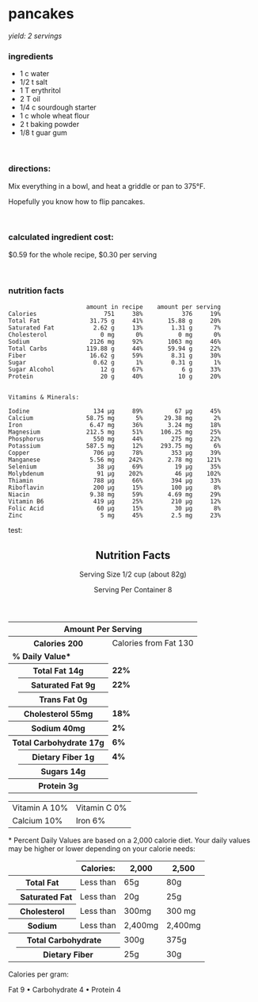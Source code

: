 # pancakes

*yield: 2 servings*

### ingredients
- 1 c water
- 1/2 t salt
- 1 T erythritol
- 2 T oil
- 1/4 c sourdough starter
- 1 c whole wheat flour
- 2 t baking powder
- 1/8 t guar gum

<br>

### directions:

Mix everything in a bowl, and heat a griddle or pan to 375°F.

Hopefully you know how to flip pancakes.

<br>

### calculated ingredient cost:

$0.59 for the whole recipe, $0.30 per serving

<br>

### nutrition facts

```
                      amount in recipe    amount per serving
Calories                   751     38%           376     19%
Total Fat              31.75 g     41%       15.88 g     20%
Saturated Fat           2.62 g     13%        1.31 g      7%
Cholesterol               0 mg      0%          0 mg      0%
Sodium                 2126 mg     92%       1063 mg     46%
Total Carbs           119.88 g     44%       59.94 g     22%
Fiber                  16.62 g     59%        8.31 g     30%
Sugar                   0.62 g      1%        0.31 g      1%
Sugar Alcohol             12 g     67%           6 g     33%
Protein                   20 g     40%          10 g     20%


Vitamins & Minerals:

Iodine                  134 µg     89%         67 µg     45%
Calcium               58.75 mg      5%      29.38 mg      2%
Iron                   6.47 mg     36%       3.24 mg     18%
Magnesium             212.5 mg     51%     106.25 mg     25%
Phosphorus              550 mg     44%        275 mg     22%
Potassium             587.5 mg     12%     293.75 mg      6%
Copper                  706 µg     78%        353 µg     39%
Manganese              5.56 mg    242%       2.78 mg    121%
Selenium                 38 µg     69%         19 µg     35%
Molybdenum               91 µg    202%         46 µg    102%
Thiamin                 788 µg     66%        394 µg     33%
Riboflavin              200 µg     15%        100 µg      8%
Niacin                 9.38 mg     59%       4.69 mg     29%
Vitamin B6              419 µg     25%        210 µg     12%
Folic Acid               60 µg     15%         30 µg      8%
Zinc                      5 mg     45%        2.5 mg     23%
```

test:

<section class="performance-facts">
  <header class="performance-facts__header">
    <h1 class="performance-facts__title">Nutrition Facts</h1>
    <p>Serving Size 1/2 cup (about 82g)
      <p>Serving Per Container 8</p>
  </header>
  <table class="performance-facts__table">
    <thead>
      <tr>
        <th colspan="3" class="small-info">
          Amount Per Serving
        </th>
      </tr>
    </thead>
    <tbody>
      <tr>
        <th colspan="2">
          <b>Calories</b>
          200
        </th>
        <td>
          Calories from Fat
          130
        </td>
      </tr>
      <tr class="thick-row">
        <td colspan="3" class="small-info">
          <b>% Daily Value*</b>
        </td>
      </tr>
      <tr>
        <th colspan="2">
          <b>Total Fat</b>
          14g
        </th>
        <td>
          <b>22%</b>
        </td>
      </tr>
      <tr>
        <td class="blank-cell">
        </td>
        <th>
          Saturated Fat
          9g
        </th>
        <td>
          <b>22%</b>
        </td>
      </tr>
      <tr>
        <td class="blank-cell">
        </td>
        <th>
          Trans Fat
          0g
        </th>
        <td>
        </td>
      </tr>
      <tr>
        <th colspan="2">
          <b>Cholesterol</b>
          55mg
        </th>
        <td>
          <b>18%</b>
        </td>
      </tr>
      <tr>
        <th colspan="2">
          <b>Sodium</b>
          40mg
        </th>
        <td>
          <b>2%</b>
        </td>
      </tr>
      <tr>
        <th colspan="2">
          <b>Total Carbohydrate</b>
          17g
        </th>
        <td>
          <b>6%</b>
        </td>
      </tr>
      <tr>
        <td class="blank-cell">
        </td>
        <th>
          Dietary Fiber
          1g
        </th>
        <td>
          <b>4%</b>
        </td>
      </tr>
      <tr>
        <td class="blank-cell">
        </td>
        <th>
          Sugars
          14g
        </th>
        <td>
        </td>
      </tr>
      <tr class="thick-end">
        <th colspan="2">
          <b>Protein</b>
          3g
        </th>
        <td>
        </td>
      </tr>
    </tbody>
  </table>

  <table class="performance-facts__table--grid">
    <tbody>
      <tr>
        <td colspan="2">
          Vitamin A
          10%
        </td>
        <td>
          Vitamin C
          0%
        </td>
      </tr>
      <tr class="thin-end">
        <td colspan="2">
          Calcium
          10%
        </td>
        <td>
          Iron
          6%
        </td>
      </tr>
    </tbody>
  </table>

  <p class="small-info">* Percent Daily Values are based on a 2,000 calorie diet. Your daily values may be higher or lower depending on your calorie needs:</p>

  <table class="performance-facts__table--small small-info">
    <thead>
      <tr>
        <td colspan="2"></td>
        <th>Calories:</th>
        <th>2,000</th>
        <th>2,500</th>
      </tr>
    </thead>
    <tbody>
      <tr>
        <th colspan="2">Total Fat</th>
        <td>Less than</td>
        <td>65g</td>
        <td>80g</td>
      </tr>
      <tr>
        <td class="blank-cell"></td>
        <th>Saturated Fat</th>
        <td>Less than</td>
        <td>20g</td>
        <td>25g</td>
      </tr>
      <tr>
        <th colspan="2">Cholesterol</th>
        <td>Less than</td>
        <td>300mg</td>
        <td>300 mg</td>
      </tr>
      <tr>
        <th colspan="2">Sodium</th>
        <td>Less than</td>
        <td>2,400mg</td>
        <td>2,400mg</td>
      </tr>
      <tr>
        <th colspan="3">Total Carbohydrate</th>
        <td>300g</td>
        <td>375g</td>
      </tr>
      <tr>
        <td class="blank-cell"></td>
        <th colspan="2">Dietary Fiber</th>
        <td>25g</td>
        <td>30g</td>
      </tr>
    </tbody>
  </table>

  <p class="small-info">
    Calories per gram:
  </p>
  <p class="small-info text-center">
    Fat 9
    &bull;
    Carbohydrate 4
    &bull;
    Protein 4
  </p>

</section>

